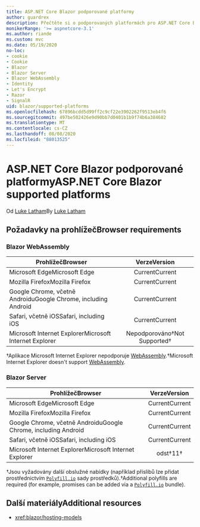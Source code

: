 ```yaml
---
title: ASP.NET Core Blazor podporované platformy
author: guardrex
description: Přečtěte si o podporovaných platformách pro ASP.NET Core Blazor .
monikerRange: '>= aspnetcore-3.1'
ms.author: riande
ms.custom: mvc
ms.date: 05/19/2020
no-loc:
- cookie
- Cookie
- Blazor
- Blazor Server
- Blazor WebAssembly
- Identity
- Let's Encrypt
- Razor
- SignalR
uid: blazor/supported-platforms
ms.openlocfilehash: 67896bcdd5d99ff2c9cf22e3902262f9513eb4f6
ms.sourcegitcommit: 497be502426e9d90bb7d0401b1b9f74b6a384682
ms.translationtype: MT
ms.contentlocale: cs-CZ
ms.lasthandoff: 08/08/2020
ms.locfileid: "88013525"
---
```

# <a name="aspnet-core-no-locblazor-supported-platforms"></a><span data-ttu-id="53afe-103">ASP.NET Core Blazor podporované platformy</span><span class="sxs-lookup"><span data-stu-id="53afe-103">ASP.NET Core Blazor supported platforms</span></span>

<span data-ttu-id="53afe-104">Od [Luke Latham](https://github.com/guardrex)</span><span class="sxs-lookup"><span data-stu-id="53afe-104">By [Luke Latham](https://github.com/guardrex)</span></span>

## <a name="browser-requirements"></a><span data-ttu-id="53afe-105">Požadavky na prohlížeč</span><span class="sxs-lookup"><span data-stu-id="53afe-105">Browser requirements</span></span>

### Blazor WebAssembly

| <span data-ttu-id="53afe-106">Prohlížeč</span><span class="sxs-lookup"><span data-stu-id="53afe-106">Browser</span></span>                          | <span data-ttu-id="53afe-107">Verze</span><span class="sxs-lookup"><span data-stu-id="53afe-107">Version</span></span>               |
| -------------------------------- | :-------------------: |
| <span data-ttu-id="53afe-108">Microsoft Edge</span><span class="sxs-lookup"><span data-stu-id="53afe-108">Microsoft Edge</span></span>                   | <span data-ttu-id="53afe-109">Current</span><span class="sxs-lookup"><span data-stu-id="53afe-109">Current</span></span>               |
| <span data-ttu-id="53afe-110">Mozilla Firefox</span><span class="sxs-lookup"><span data-stu-id="53afe-110">Mozilla Firefox</span></span>                  | <span data-ttu-id="53afe-111">Current</span><span class="sxs-lookup"><span data-stu-id="53afe-111">Current</span></span>               |
| <span data-ttu-id="53afe-112">Google Chrome, včetně Androidu</span><span class="sxs-lookup"><span data-stu-id="53afe-112">Google Chrome, including Android</span></span> | <span data-ttu-id="53afe-113">Current</span><span class="sxs-lookup"><span data-stu-id="53afe-113">Current</span></span>               |
| <span data-ttu-id="53afe-114">Safari, včetně iOS</span><span class="sxs-lookup"><span data-stu-id="53afe-114">Safari, including iOS</span></span>            | <span data-ttu-id="53afe-115">Current</span><span class="sxs-lookup"><span data-stu-id="53afe-115">Current</span></span>               |
| <span data-ttu-id="53afe-116">Microsoft Internet Explorer</span><span class="sxs-lookup"><span data-stu-id="53afe-116">Microsoft Internet Explorer</span></span>      | <span data-ttu-id="53afe-117">Nepodporováno&dagger;</span><span class="sxs-lookup"><span data-stu-id="53afe-117">Not Supported&dagger;</span></span> |

<span data-ttu-id="53afe-118">&dagger;Aplikace Microsoft Internet Explorer nepodporuje [WebAssembly](https://webassembly.org).</span><span class="sxs-lookup"><span data-stu-id="53afe-118">&dagger;Microsoft Internet Explorer doesn't support [WebAssembly](https://webassembly.org).</span></span>

### Blazor Server

| <span data-ttu-id="53afe-119">Prohlížeč</span><span class="sxs-lookup"><span data-stu-id="53afe-119">Browser</span></span>                          | <span data-ttu-id="53afe-120">Verze</span><span class="sxs-lookup"><span data-stu-id="53afe-120">Version</span></span>    |
| -------------------------------- | :--------: |
| <span data-ttu-id="53afe-121">Microsoft Edge</span><span class="sxs-lookup"><span data-stu-id="53afe-121">Microsoft Edge</span></span>                   | <span data-ttu-id="53afe-122">Current</span><span class="sxs-lookup"><span data-stu-id="53afe-122">Current</span></span>    |
| <span data-ttu-id="53afe-123">Mozilla Firefox</span><span class="sxs-lookup"><span data-stu-id="53afe-123">Mozilla Firefox</span></span>                  | <span data-ttu-id="53afe-124">Current</span><span class="sxs-lookup"><span data-stu-id="53afe-124">Current</span></span>    |
| <span data-ttu-id="53afe-125">Google Chrome, včetně Androidu</span><span class="sxs-lookup"><span data-stu-id="53afe-125">Google Chrome, including Android</span></span> | <span data-ttu-id="53afe-126">Current</span><span class="sxs-lookup"><span data-stu-id="53afe-126">Current</span></span>    |
| <span data-ttu-id="53afe-127">Safari, včetně iOS</span><span class="sxs-lookup"><span data-stu-id="53afe-127">Safari, including iOS</span></span>            | <span data-ttu-id="53afe-128">Current</span><span class="sxs-lookup"><span data-stu-id="53afe-128">Current</span></span>    |
| <span data-ttu-id="53afe-129">Microsoft Internet Explorer</span><span class="sxs-lookup"><span data-stu-id="53afe-129">Microsoft Internet Explorer</span></span>      | <span data-ttu-id="53afe-130">odst&dagger;</span><span class="sxs-lookup"><span data-stu-id="53afe-130">11&dagger;</span></span> |

<span data-ttu-id="53afe-131">&dagger;Jsou vyžadovány další obslužné nabídky (například příslibů lze přidat prostřednictvím [`Polyfill.io`](https://polyfill.io/v3/) sady prostředků).</span><span class="sxs-lookup"><span data-stu-id="53afe-131">&dagger;Additional polyfills are required (for example, promises can be added via a [`Polyfill.io`](https://polyfill.io/v3/) bundle).</span></span>

## <a name="additional-resources"></a><span data-ttu-id="53afe-132">Další materiály</span><span class="sxs-lookup"><span data-stu-id="53afe-132">Additional resources</span></span>

* <xref:blazor/hosting-models>
